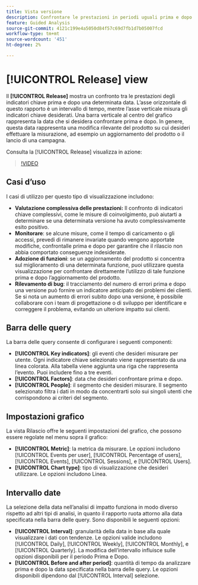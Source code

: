 ```yaml
---
title: Vista versione
description: Confrontare le prestazioni in periodi uguali prima e dopo il rilascio.
feature: Guided Analysis
source-git-commit: 4121c199e4a5050d84f57c69d7fb1d7b05007fcd
workflow-type: tm+mt
source-wordcount: '451'
ht-degree: 2%

---
```


# [!UICONTROL Release] view

Il **[!UICONTROL Release]** mostra un confronto tra le prestazioni degli indicatori chiave prima e dopo una determinata data. L’asse orizzontale di questo rapporto è un intervallo di tempo, mentre l’asse verticale misura gli indicatori chiave desiderati. Una barra verticale al centro del grafico rappresenta la data che si desidera confrontare prima e dopo. In genere, questa data rappresenta una modifica rilevante del prodotto su cui desideri effettuare la misurazione, ad esempio un aggiornamento del prodotto o il lancio di una campagna.

Consulta la [!UICONTROL Release] visualizza in azione:

>[!VIDEO](https://video.tv.adobe.com/v/3421665/?learn=on)

## Casi d’uso

I casi di utilizzo per questo tipo di visualizzazione includono:

* **Valutazione complessiva delle prestazioni:** Il confronto di indicatori chiave complessivi, come le misure di coinvolgimento, può aiutarti a determinare se una determinata versione ha avuto complessivamente esito positivo.
* **Monitorare**: se alcune misure, come il tempo di caricamento o gli accessi, prevedi di rimanere invariate quando vengono apportate modifiche, confrontalle prima e dopo per garantire che il rilascio non abbia comportato conseguenze indesiderate.
* **Adozione di funzioni**: se un aggiornamento del prodotto si concentra sul miglioramento di una determinata funzione, puoi utilizzare questa visualizzazione per confrontare direttamente l’utilizzo di tale funzione prima e dopo l’aggiornamento del prodotto.
* **Rilevamento di bug**: il tracciamento del numero di errori prima e dopo una versione può fornire un indicatore anticipato dei problemi dei clienti. Se si nota un aumento di errori subito dopo una versione, è possibile collaborare con i team di progettazione o di sviluppo per identificare e correggere il problema, evitando un ulteriore impatto sui clienti.

## Barra delle query

La barra delle query consente di configurare i seguenti componenti:

* **[!UICONTROL Key indicators]**: gli eventi che desideri misurare per utente. Ogni indicatore chiave selezionato viene rappresentato da una linea colorata. Alla tabella viene aggiunta una riga che rappresenta l’evento. Puoi includere fino a tre eventi.
* **[!UICONTROL Factors]**: data che desideri confrontare prima e dopo.
* **[!UICONTROL People]**: il segmento che desideri misurare. Il segmento selezionato filtra i dati in modo da concentrarti solo sui singoli utenti che corrispondono ai criteri del segmento.

## Impostazioni grafico

La vista Rilascio offre le seguenti impostazioni del grafico, che possono essere regolate nel menu sopra il grafico:

* **[!UICONTROL Metric]**: la metrica da misurare. Le opzioni includono [!UICONTROL Events per user], [!UICONTROL Percentage of users], [!UICONTROL Events], [!UICONTROL Sessions], e [!UICONTROL Users].
* **[!UICONTROL Chart type]**: tipo di visualizzazione che desideri utilizzare. Le opzioni includono Linea.

## Intervallo date

La selezione della data nell’analisi di impatto funziona in modo diverso rispetto ad altri tipi di analisi, in quanto il rapporto ruota attorno alla data specificata nella barra delle query. Sono disponibili le seguenti opzioni:

* **[!UICONTROL Interval]**: granularità della data in base alla quale visualizzare i dati con tendenze. Le opzioni valide includono [!UICONTROL Daily], [!UICONTROL Weekly], [!UICONTROL Monthly], e [!UICONTROL Quarterly]. La modifica dell’intervallo influisce sulle opzioni disponibili per il periodo Prima e Dopo.
* **[!UICONTROL Before and after period]**: quantità di tempo da analizzare prima e dopo la data specificata nella barra delle query. Le opzioni disponibili dipendono dal [!UICONTROL Interval] selezione.
